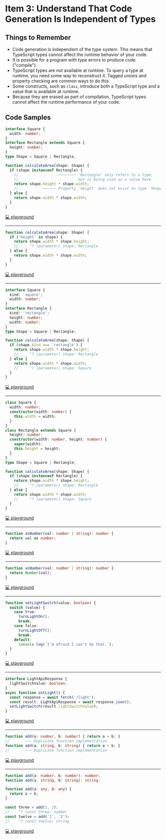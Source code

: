 # Item 3: Understand That Code Generation Is Independent of Types

## Things to Remember

- Code generation is independent of the type system. This means that TypeScript types cannot affect the runtime behavior of your code.
- It is possible for a program with type errors to produce code ("compile").
- TypeScript types are not available at runtime. To query a type at runtime, you need some way to reconstruct it. Tagged unions and property checking are common ways to do this.
- Some constructs, such as `class`, introduce both a TypeScript type and a value that is available at runtime.
- Because they are erased as part of compilation, TypeScript types cannot affect the runtime performance of your code.


## Code Samples

```ts
interface Square {
  width: number;
}
interface Rectangle extends Square {
  height: number;
}
type Shape = Square | Rectangle;

function calculateArea(shape: Shape) {
  if (shape instanceof Rectangle) {
    //                 ~~~~~~~~~ 'Rectangle' only refers to a type,
    //                           but is being used as a value here
    return shape.height * shape.width;
    //           ~~~~~~ Property 'height' does not exist on type 'Shape'
  } else {
    return shape.width * shape.width;
  }
}
```

[💻 playground](https://www.typescriptlang.org/play/?ts=5.4.5#code/JYOwLgpgTgZghgYwgAgMoEcCucooN4BQyyA7sACZgAWAXMiJgLYBG0A3AQL4GiSyIoAShARg4IAOYAbFBAAekEOQDOaLDnxFkVCMAlUwdBi3ZcCYAJ4AHFKipwbyALxrsuZAB9kw0eOkQOAhhMEFFgAHsQZAQ4KQRMKThIAEFcOAAKZXsbOjsHCABKZEJiYBhkTOyUUGUxUIhw8p86-yKS4mQAek6O3r6+gD8h4eHkAHJmvxkx5EipC2RcGGhVMHDkOGRLGwAaLWJu-qPj-uZMMGRgVVZQCWRMZQhyDdVNgDdYzBQdXH3FiDAmCgUSy+QAdDo9AZkAAqZCgmxgsiUKgcXqHE7IEZDZAABSg4RsUEs40h+jAM3I4QgqhA4Qu8iuF0iW2sKDGeRsYy0nGQECkj2Kf1wgOB8KqSIo1Fh4vByOoaOQ3G4QA)

----

```ts
function calculateArea(shape: Shape) {
  if ('height' in shape) {
    return shape.width * shape.height;
    //     ^? (parameter) shape: Rectangle
  } else {
    return shape.width * shape.width;
  }
}
```

[💻 playground](https://www.typescriptlang.org/play/?ts=5.4.5#code/JYOwLgpgTgZghgYwgAgMoEcCucooN4BQyyA7sACZgAWAXMiJgLYBG0A3AQL4GiSyIoAShARg4IAOYAbFBAAekEOQDOaLDnxFkVCMAlUwdBi3ZcCYAJ4AHFKipwbyALxrsuZAB9kw0eOkQOGEwQUWAAexBkBDgpBEwpOEgAQVw4AAplexs6OwcIAEpkQmJgGGQ0gHIdPQMK5FBkTLzC4uJkXDBMKEimmwA6MkoqZAAqRqyIPur9MA425AB6BfnkAD0AfnKrHDhGCD5C3og6HzFJGS1OZAgpZU15jq6eiYGKalHxvNehueRubiAA)

----

```ts
interface Square {
  kind: 'square';
  width: number;
}
interface Rectangle {
  kind: 'rectangle';
  height: number;
  width: number;
}
type Shape = Square | Rectangle;

function calculateArea(shape: Shape) {
  if (shape.kind === 'rectangle') {
    return shape.width * shape.height;
    //     ^? (parameter) shape: Rectangle
  } else {
    return shape.width * shape.width;
    //     ^? (parameter) shape: Square
  }
}
```

[💻 playground](https://www.typescriptlang.org/play/?ts=5.4.5#code/JYOwLgpgTgZghgYwgAgMoEcCucooN4BQyyA1qACYBcyA5AM5Y4Q0DcRyA7sOWABbUhMAWwBG0NgF8CoSLEQoAShARg4IAOYAbfOzIgqtXCrVbmbYrwjB1vMAOFio5ztz73R4glLABPAA4oqLxwAcgAvGiMuMgAPshKxhrabAQwmCAqwAD2IMgIcJoImJpwkACCuHAAFHTBAdRBIRAAlMiExMAwyDV1EAB0euThYRE0RqpJzK3txMi4YJhQubVNfVw8vMgAVMgrAX2W1rbOxAD0p7PEAHoA-N1+OHBCELKtexDUCROm7BLIEJo6DpLvNFstemtXJsdu9IRsTshzpdkLd7o9nq9dr0GlEIL8vAQgA)

----

```ts
class Square {
  width: number;
  constructor(width: number) {
    this.width = width;
  }
}
class Rectangle extends Square {
  height: number;
  constructor(width: number, height: number) {
    super(width);
    this.height = height;
  }
}
type Shape = Square | Rectangle;

function calculateArea(shape: Shape) {
  if (shape instanceof Rectangle) {
    return shape.width * shape.height;
    //     ^? (parameter) shape: Rectangle
  } else {
    return shape.width * shape.width;
    //     ^? (parameter) shape: Square
  }
}
```

[💻 playground](https://www.typescriptlang.org/play/?ts=5.4.5#code/MYGwhgzhAEDKCOBXMAnAptA3gKGtA7gJYAmALgBYBc0AdogLYBGaKA3LtMAPY0SkqJgpLigAURMlVoNmKAJRYOeCoQgA6CRWgBeAiQrs8AX2wnQkGACU0QsDQDmIDGgAepNDWIwEydIrzkaIT25KTUdEwshpw8fAJCIuL6UhGyADTQgcGh4TIsCjh4eBCIAA4sSZJy0crkqmpZIaQ6mUFN0SYmpACe5XDkYH26PqgYAD7Q1rYOTuzYAGaINEKEPJxgIMCI4O4AguhgohAD5dSwJ2gFHITz0EcX0IS8pHbAaFy3Uy8zl-5F6KRECgaNBjoM0BpktAAFSgi4NNqhGrQAD0KKKeAAegB+O6lVBgehodzyOHg6hfOyONAcIzQNAgCAYQr-YlAkFg8qQyQwslczTkZFojHQHF4glEkkKTloM5IUa00zYIA)

----

```ts
function asNumber(val: number | string): number {
  return val as number;
}
```

[💻 playground](https://www.typescriptlang.org/play/?ts=5.4.5#code/GYVwdgxgLglg9mABAQwM4DkQFsBGBTAJwAoA3ZAGwC5Ext8DEAfRVKAmMAcwEprbdCiAN4AoRIgJ4oIAkjLkUqGnUIBuEQF8RQA)

----

```ts
function asNumber(val: number | string): number {
  return Number(val);
}
```

[💻 playground](https://www.typescriptlang.org/play/?ts=5.4.5#code/GYVwdgxgLglg9mABAQwM4DkQFsBGBTAJwAoA3ZAGwC5Ext8DEAfRVKAmMAcwEprbdCiAN4AoRIgJ4oIAkkwDiZctwDcIgL4igA)

----

```ts
function setLightSwitch(value: boolean) {
  switch (value) {
    case true:
      turnLightOn();
      break;
    case false:
      turnLightOff();
      break;
    default:
      console.log(`I'm afraid I can't do that.`);
  }
}
```

[💻 playground](https://www.typescriptlang.org/play/?ts=5.4.5#code/GYVwdgxgLglg9mABFEAnMAZGBzAFlAeTAAoBKRAbwF8AoUSWBZNTHfA4YMy2+6eJAGcAplCx4oAZQDuMKBFzEAbgEMANiGEAuRACM4cNcJVhyFGokSDZ83ImXrNZi5cQQVI5Kk1aXr5uji7CSkANx+rrqoxgDW4f7unsDqIr7+liiBbIScZPHpUbH5lgAmwskgalBp6RAIgobCAHRqcNjEAAYAkgDkALaIKsCoKjAliF1uJj1QiCVwyLgqUE0dYS60tEA)

----

```ts
interface LightApiResponse {
  lightSwitchValue: boolean;
}
async function setLight() {
  const response = await fetch('/light');
  const result: LightApiResponse = await response.json();
  setLightSwitch(result.lightSwitchValue);
}
```

[💻 playground](https://www.typescriptlang.org/play/?ts=5.4.5#code/GYVwdgxgLglg9mABFEAnMAZGBzAFlAeTAAoBKRAbwF8AoUSWBZNTHfA4YMy2+6eJAGcAplCx4oAZQDuMKBFzEAbgEMANiGEAuRACM4cNcJVhyFGokSDZ83ImXrNZi5cQQVI5Kk1aXr5uji7CSkANx+rrqoxgDW4f7unsDqIr7+liiBbIScZPHpUbH5lgAmwskgalBp6RAIgobCAHRqcNjEAAYAkgDkALaIKsCoKjAliF1uJj1QiCVwyLgqUE0dYS60tDBgUMKoyRDCiEFQAIIADjAASsKC5-VH5pZq2TJyCgBqjtp6BkYm4VoHgAnpBEHxGEJRCduE83PVZtE7g9EABeQbSUazYCiBTEHoAeheEh660sdTAgkRt0q1WO2Qu11u90pR3RKkxckQSJZIiaACsGiF8iIxK8bHikbSWuL3rgvhphOtaEA)

----

```ts
function add(a: number, b: number) { return a + b; }
//       ~~~ Duplicate function implementation
function add(a: string, b: string) { return a + b; }
//       ~~~ Duplicate function implementation
```

[💻 playground](https://www.typescriptlang.org/play/?ts=5.4.5#code/GYVwdgxgLglg9mABAQwCaoBTIFyLCAWwCMBTAJwBpEjd9jyBKRAb0TJKhDKWUQGpqAbkQBfAFAB6CYhmzEAP0WIAIiAAOAGxgRkUEolCRYCRDAKaSBEmCi74YMYej2U6LLgDOUMjDABzKhpELx9-JlZ2Tm4UfiFRSWk5GUV5FXUtHT0DcGcTMwsrGzsEMSA)

----

```ts
function add(a: number, b: number): number;
function add(a: string, b: string): string;

function add(a: any, b: any) {
  return a + b;
}

const three = add(1, 2);
//    ^? const three: number
const twelve = add('1', '2');
//    ^? const twelve: string
```

[💻 playground](https://www.typescriptlang.org/play/?ts=5.4.5#code/GYVwdgxgLglg9mABAQwCaoBTIFyLCAWwCMBTAJwBpEjd9jyBKWw0sgbgChRJYEV0suAM5QyMMAHMqNRCLGSms0eImcu4aPCRpMOFGACe03MkMNEAbw6JEZElBBltiANTVOAXw4cICEYigACzsSRABefkwARioAJgZOAHpEmxsAPQB+RF8wfyCQ5noyHz8oAIB3EgAbADdQiJ0MAHIopqom2KaEjmTUxEzs0orquuFlSQ4gA)
